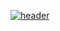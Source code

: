 [![header](https://user-images.githubusercontent.com/67547519/139581039-5e01ca25-d47b-4b64-90eb-5b93faf71c0c.png)](http://xxrt5.aeunt.rf.gd/)
